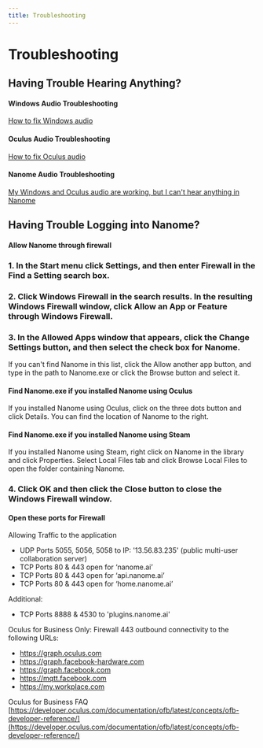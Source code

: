 ```yaml
---
title: Troubleshooting
---
```


# Troubleshooting

## Having Trouble Hearing Anything?

#### Windows Audio Troubleshooting

[How to fix Windows audio](https://support.microsoft.com/en-us/help/4520288/windows-10-fix-sound-problems)

#### Oculus Audio Troubleshooting

[How to fix Oculus audio](https://support.oculus.com/948087951934283/)

#### Nanome Audio Troubleshooting

[My Windows and Oculus audio are working, but I can't hear anything in Nanome](https://docs.nanome.ai/navigating.html#settings)

## Having Trouble Logging into Nanome?

#### Allow Nanome through firewall

### 1. In the Start menu click Settings, and then enter Firewall in the Find a Setting search box.

### 2. Click Windows Firewall in the search results. In the resulting Windows Firewall window, click Allow an App or Feature through Windows Firewall.
<vimg src="howto-page/Firewall1.png" />

### 3. In the Allowed Apps window that appears, click the Change Settings button, and then select the check box for Nanome.
<vimg src="howto-page/Firewall2.png" />

If you can't find Nanome in this list, click the Allow another app button, and type in the path to Nanome.exe or click the Browse button and select it.
<vimg src="howto-page/Firewall3.png" />

#### Find Nanome.exe if you installed Nanome using Oculus

<vimg src="howto-page/Path_Oculus0.png" />
<vimg src="howto-page/Path_Oculus1.png" />
If you installed Nanome using Oculus, click on the three dots button and click Details. You can find the location of Nanome to the right.

#### Find Nanome.exe if you installed Nanome using Steam

<vimg src="howto-page/Path_Steam0.png" />
<vimg src="howto-page/Path_Steam1.png" />
If you installed Nanome using Steam, right click on Nanome in the library and click Properties. Select Local Files tab and click Browse Local Files to open the folder containing Nanome.

### 4. Click OK and then click the Close button to close the Windows Firewall window.
#### Open these ports for Firewall

Allowing Traffic to the application

- UDP Ports 5055, 5056, 5058 to IP: '13.56.83.235' (public multi-user collaboration server)
- TCP Ports 80 & 443 open for ‘nanome.ai’
- TCP Ports 80 & 443 open for ‘api.nanome.ai’
- TCP Ports 80 & 443 open for ‘home.nanome.ai’


Additional:

- TCP Ports 8888 & 4530 to 'plugins.nanome.ai'

Oculus for Business Only:
Firewall 443 outbound connectivity to the following URLs:

- https://graph.oculus.com
- https://graph.facebook-hardware.com
- https://graph.facebook.com
- https://mqtt.facebook.com
- https://my.workplace.com


Oculus for Business FAQ  
[https://developer.oculus.com/documentation/ofb/latest/concepts/ofb-developer-reference/](https://developer.oculus.com/documentation/ofb/latest/concepts/ofb-developer-reference/)
